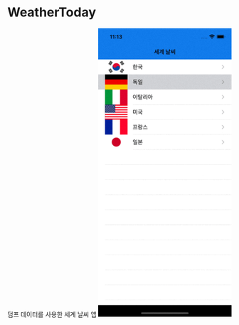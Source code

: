 # WeatherToday
덤프 데이터를 사용한 세계 날씨 앱
<img src="https://github.com/loinsir/WeatherToday/blob/main/Simulator%20Screen%20Recording%20-%20iPhone%2012%20-%202021-08-11%20at%2023.13.57.gif?raw=true" alt="app.gif" width=300/>
